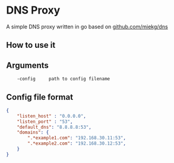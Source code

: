 # DNS Proxy
A simple DNS proxy written in go based on [github.com/miekg/dns](https://github.com/miekg/dns)

## How to use it

## Arguments

```
    -config		path to config filename
```

## Config file format

```json
{
    "listen_host" : "0.0.0.0",
    "listen_port" : "53",
    "default_dns": "8.8.8.8:53",
    "domains": {
        ".*example1.com": "192.168.30.11:53",
        ".*example2.com": "192.168.30.12:53",
    }
}
```